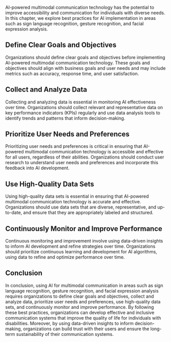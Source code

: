 
AI-powered multimodal communication technology has the potential to improve accessibility and communication for individuals with diverse needs. In this chapter, we explore best practices for AI implementation in areas such as sign language recognition, gesture recognition, and facial expression analysis.

Define Clear Goals and Objectives
---------------------------------

Organizations should define clear goals and objectives before implementing AI-powered multimodal communication technology. These goals and objectives should align with business goals and user needs and may include metrics such as accuracy, response time, and user satisfaction.

Collect and Analyze Data
------------------------

Collecting and analyzing data is essential in monitoring AI effectiveness over time. Organizations should collect relevant and representative data on key performance indicators (KPIs) regularly and use data analysis tools to identify trends and patterns that inform decision-making.

Prioritize User Needs and Preferences
-------------------------------------

Prioritizing user needs and preferences is critical in ensuring that AI-powered multimodal communication technology is accessible and effective for all users, regardless of their abilities. Organizations should conduct user research to understand user needs and preferences and incorporate this feedback into AI development.

Use High-Quality Data Sets
--------------------------

Using high-quality data sets is essential in ensuring that AI-powered multimodal communication technology is accurate and effective. Organizations should use data sets that are diverse, representative, and up-to-date, and ensure that they are appropriately labeled and structured.

Continuously Monitor and Improve Performance
--------------------------------------------

Continuous monitoring and improvement involve using data-driven insights to inform AI development and refine strategies over time. Organizations should prioritize continuous learning and development for AI algorithms, using data to refine and optimize performance over time.

Conclusion
----------

In conclusion, using AI for multimodal communication in areas such as sign language recognition, gesture recognition, and facial expression analysis requires organizations to define clear goals and objectives, collect and analyze data, prioritize user needs and preferences, use high-quality data sets, and continuously monitor and improve performance. By following these best practices, organizations can develop effective and inclusive communication systems that improve the quality of life for individuals with disabilities. Moreover, by using data-driven insights to inform decision-making, organizations can build trust with their users and ensure the long-term sustainability of their communication systems.
